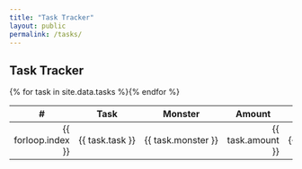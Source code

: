 ```yaml
---
title: "Task Tracker"
layout: public
permalink: /tasks/
---
```


## Task Tracker

<table>
  <thead>
    <tr>
      <th>#</th>
      <th>Task</th>
      <th>Monster</th>
      <th>Amount</th>
      <th>Area</th>
    </tr>
  </thead>
  <tbody>
    {% for task in site.data.tasks %}<tr>
      <td style="text-align: right">{{ forloop.index }}</td><td nowrap>{{ task.task }}</td><td nowrap>{{ task.monster }}</td><td  style="text-align: right">{{ task.amount }}</td><td nowrap>{{ task.area }}</td>
    </tr>{% endfor %}
  </tbody>
</table>
